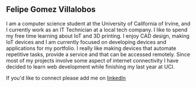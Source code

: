 ## Felipe Gomez Villalobos

I am a computer science student at the University of California of Irvine, and I currently work as an IT Technician at a local tech company. I like to spend my free time learning about IoT and 3D printing.
I enjoy  CAD design, making IoT devices and I am currently focused on developing devices and applications for my portfolio. I really like making devices that automate repetitive tasks, provide a service and that can be accessed remotely. Since most of my projects involve some aspect of internet connectivity I have decided to learn web development while finishing my last year at UCI.

If you'd like to connect please add me on [linkedIn](https://www.linkedin.com/in/felipe-gomez-villalobos/)


